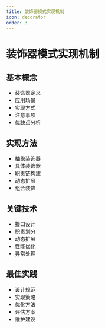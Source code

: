 ```yaml
---
title: 装饰器模式实现机制
icon: decorator
order: 3
---
```


# 装饰器模式实现机制

## 基本概念
- 装饰器定义
- 应用场景
- 实现方式
- 注意事项
- 优缺点分析

## 实现方法
- 抽象装饰器
- 具体装饰器
- 职责链构建
- 动态扩展
- 组合装饰

## 关键技术
- 接口设计
- 职责划分
- 动态扩展
- 性能优化
- 异常处理

## 最佳实践
- 设计规范
- 实现策略
- 优化方法
- 评估方案
- 维护建议
